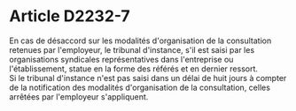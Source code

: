 # Article D2232-7

  
En cas de désaccord sur les modalités d'organisation de la consultation retenues par l'employeur, le tribunal d'instance, s'il est saisi par les organisations syndicales représentatives dans l'entreprise ou l'établissement, statue en la forme des référés et en dernier ressort.   
Si le tribunal d'instance n'est pas saisi dans un délai de huit jours à compter de la notification des modalités d'organisation de la consultation, celles arrêtées par l'employeur s'appliquent.